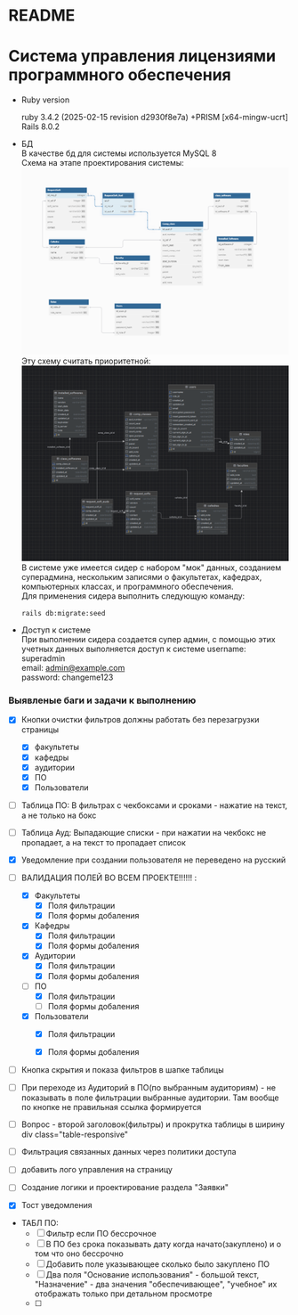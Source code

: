 # README
# Система управления лицензиями программного обеспечения

* Ruby version

  ruby 3.4.2 (2025-02-15 revision d2930f8e7a) +PRISM [x64-mingw-ucrt]
  Rails 8.0.2



* БД  
В качестве бд для системы используется MySQL 8  
Схема на этапе проектирования системы:
![схема данных учет ПО.png](%D1%81%D1%85%D0%B5%D0%BC%D0%B0%20%D0%B4%D0%B0%D0%BD%D0%BD%D1%8B%D1%85%20%D1%83%D1%87%D0%B5%D1%82%20%D0%9F%D0%9E.png)
Эту схему считать приоритетной:
![схема бд.png](%D1%81%D1%85%D0%B5%D0%BC%D0%B0%20%D0%B1%D0%B4.png)
В системе уже имеется сидер с набором "мок" данных, 
созданием суперадмина, нескольким записями о факультетах, кафедрах, компьютерных классах, и программного обеспечения.  
Для применения сидера выполнить следующую команду:

      rails db:migrate:seed

* Доступ к системе  
  При выполнении сидера создается супер админ, с помощью этих учетных данных выполняется доступ к системе
        username: superadmin  
        email: admin@example.com  
        password: changeme123  



### Выявленые баги и задачи к выполнению

- [X] Кнопки очистки фильтров должны работать без перезагрузки страницы 
    - [X] факультеты
    - [X] кафедры
    - [X] аудитории
    - [X] ПО
    - [X] Пользователи
- [ ] Таблица ПО: В фильтрах с чекбоксами и сроками - нажатие на текст, а не только на бокс
- [ ] Таблица Ауд: Выпадающие списки - при нажатии на чекбокс не пропадает, а на текст то пропадает список
- [X] Уведомление при создании пользователя не переведено на русский
- [ ] ВАЛИДАЦИЯ ПОЛЕЙ ВО ВСЕМ ПРОЕКТЕ!!!!!! :  
    - [X] Факультеты
      - [X] Поля фильтрации
      - [X] Поля формы добаления  
      
    - [X] Кафедры
        - [X] Поля фильтрации
        - [X] Поля формы добаления  
      
    - [X] Аудитории
      - [X] Поля фильтрации
      - [X] Поля формы добаления
      
    - [ ] ПО
      - [X] Поля фильтрации
      - [ ] Поля формы добаления  
      
    - [X] Пользователи
        - [X] Поля фильтрации
        - [X] Поля формы добаления


- [ ] Кнопка скрытия и показа фильтров в шапке таблицы
- [ ] При переходе из Аудиторий в ПО(по выбранным аудиториям) - не показывать в поле фильтрации выбранные аудитории. Там вообще по кнопке не правильная ссылка формируется
- [ ] Вопрос - второй заголовок(фильтры) и прокрутка таблицы в ширину div class="table-responsive"
- [ ] Фильтрация связанных данных через политики доступа

- [ ] добавить лого управления на страницу
- [ ] Создание логики и проектирование раздела "Заявки"
- [X] Тост уведомления
  

* ТАБЛ ПО:  
  - [ ] Фильтр если ПО бессрочное
  - [ ] В ПО без срока показывать дату когда начато(закуплено) и о том что оно бессрочно
  - [ ] Добавить поле указывающее сколько было закуплено ПО
  - [ ] Два поля "Основание использования" - большой текст, "Назначение" - два значения "обеспечивающее", "учебное" их отображать только при детальном просмотре
  - [ ] 